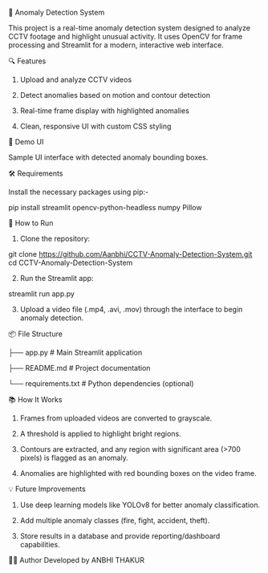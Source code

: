 🚨 Anomaly Detection System 

This project is a real-time anomaly detection system designed to analyze CCTV footage and highlight unusual activity. It uses OpenCV for frame processing and Streamlit for a modern, interactive web interface.


🔍 Features

1. Upload and analyze CCTV videos

2. Detect anomalies based on motion and contour detection

3. Real-time frame display with highlighted anomalies

4. Clean, responsive UI with custom CSS styling


📸 Demo UI

Sample UI interface with detected anomaly bounding boxes.


🛠️ Requirements

Install the necessary packages using pip:-

pip install streamlit opencv-python-headless numpy Pillow


🚀 How to Run

1. Clone the repository:

git clone https://github.com/Aanbhi/CCTV-Anomaly-Detection-System.git
cd CCTV-Anomaly-Detection-System

2. Run the Streamlit app:

streamlit run app.py

3. Upload a video file (.mp4, .avi, .mov) through the interface to begin anomaly detection.


📦 File Structure

├── app.py             # Main Streamlit application

├── README.md          # Project documentation

└── requirements.txt   # Python dependencies (optional)


📚 How It Works

1. Frames from uploaded videos are converted to grayscale.

2. A threshold is applied to highlight bright regions.

3. Contours are extracted, and any region with significant area (>700 pixels) is flagged as an anomaly.

4. Anomalies are highlighted with red bounding boxes on the video frame.


💡 Future Improvements

1. Use deep learning models like YOLOv8 for better anomaly classification.

2. Add multiple anomaly classes (fire, fight, accident, theft).

3. Store results in a database and provide reporting/dashboard capabilities.


👨‍💻 Author 
Developed by ANBHI THAKUR
